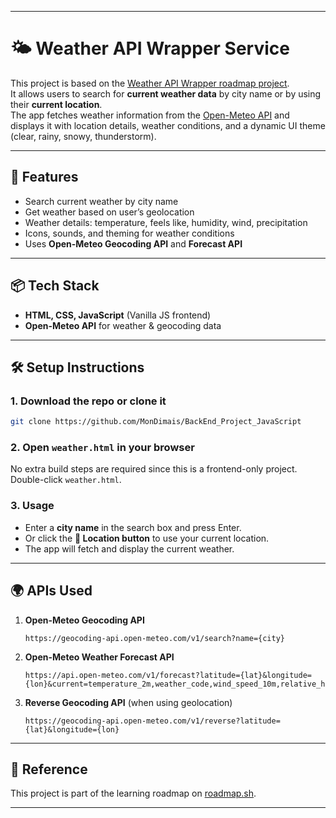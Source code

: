 
---

# 🌤️ Weather API Wrapper Service  

This project is based on the [Weather API Wrapper roadmap project](https://roadmap.sh/projects/weather-api-wrapper-service).  
It allows users to search for **current weather data** by city name or by using their **current location**.  
The app fetches weather information from the [Open-Meteo API](https://open-meteo.com/) and displays it with location details, weather conditions, and a dynamic UI theme (clear, rainy, snowy, thunderstorm).  

---

## 🚀 Features  
- Search current weather by city name  
- Get weather based on user’s geolocation  
- Weather details: temperature, feels like, humidity, wind, precipitation  
- Icons, sounds, and theming for weather conditions  
- Uses **Open-Meteo Geocoding API** and **Forecast API**  

---

## 📦 Tech Stack  
- **HTML, CSS, JavaScript** (Vanilla JS frontend)  
- **Open-Meteo API** for weather & geocoding data  

---

## 🛠️ Setup Instructions  

### 1. Download the repo or clone it 
```bash
git clone https://github.com/MonDimais/BackEnd_Project_JavaScript
```

### 2. Open `weather.html` in your browser  
No extra build steps are required since this is a frontend-only project.  
Double-click `weather.html`.

### 3. Usage  
- Enter a **city name** in the search box and press Enter.  
- Or click the **📍 Location button** to use your current location.  
- The app will fetch and display the current weather.  

---

## 🌍 APIs Used  
1. **Open-Meteo Geocoding API**  
   ```
   https://geocoding-api.open-meteo.com/v1/search?name={city}
   ```
2. **Open-Meteo Weather Forecast API**  
   ```
   https://api.open-meteo.com/v1/forecast?latitude={lat}&longitude={lon}&current=temperature_2m,weather_code,wind_speed_10m,relative_humidity_2m
   ```
3. **Reverse Geocoding API** (when using geolocation)  
   ```
   https://geocoding-api.open-meteo.com/v1/reverse?latitude={lat}&longitude={lon}
   ```

---

## 📖 Reference  
This project is part of the learning roadmap on [roadmap.sh](https://roadmap.sh/projects/weather-api-wrapper-service).  

---